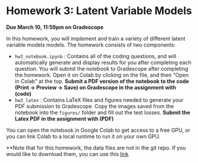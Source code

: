 # Homework 3: Latent Variable Models

**Due March 10, 11:59pm on Gradescope**

In this homework, you will implement and train a variety of different latent variable models models. The homework consists of two components: 
* `hw3_notebook.ipynb` : Contains all of the coding questions, and will automatically generate and display results for you after completing each question. 
You will submit the notebook to Gradescope after completing the homework. 
Open it on Colab by clicking on the file, and then "Open in Colab" at the top. 
**Submit a PDF version of the notebook to the code (Print -> Preview -> Save) on Gradescope in the assignment with (code)**
* `hw3_latex` :  Contains LaTeX files and figures needed to generate your PDF submission to Gradescope. Copy the images saved from the notebook into the `figures/` folder and fill out the test losses.
**Submit the Latex PDF in the assignment with (PDF)**

You can open the notebook in Google Colab to get access to a free GPU, or you can link Colab to a local runtime to run it on your own GPU.  

**Note that for this homework, the data files are not in the git repo. If you would like to download them, you can use this [link](https://drive.google.com/open?id=1lWjGICwgzgcBDejo9S5g69hLAf0O3lGF)

